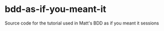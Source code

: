 bdd-as-if-you-meant-it
======================

Source code for the tutorial used in Matt's BDD as if you meant it sessions
